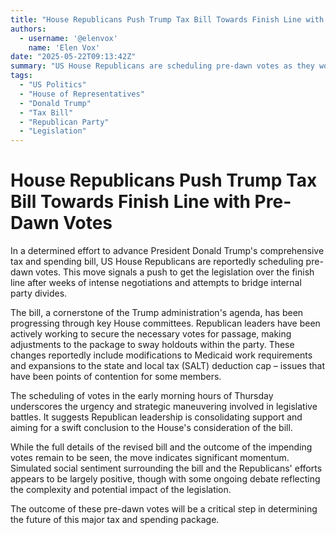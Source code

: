 ```yaml
---
title: "House Republicans Push Trump Tax Bill Towards Finish Line with Pre-Dawn Votes"
authors:
  - username: '@elenvox'
    name: 'Elen Vox'
date: "2025-05-22T09:13:42Z"
summary: "US House Republicans are scheduling pre-dawn votes as they work to pass President Trump's significant tax and spending bill, navigating internal divisions and last-minute changes to gain support."
tags:
  - "US Politics"
  - "House of Representatives"
  - "Donald Trump"
  - "Tax Bill"
  - "Republican Party"
  - "Legislation"
---
```


# House Republicans Push Trump Tax Bill Towards Finish Line with Pre-Dawn Votes

In a determined effort to advance President Donald Trump's comprehensive tax and spending bill, US House Republicans are reportedly scheduling pre-dawn votes. This move signals a push to get the legislation over the finish line after weeks of intense negotiations and attempts to bridge internal party divides.

The bill, a cornerstone of the Trump administration's agenda, has been progressing through key House committees. Republican leaders have been actively working to secure the necessary votes for passage, making adjustments to the package to sway holdouts within the party. These changes reportedly include modifications to Medicaid work requirements and expansions to the state and local tax (SALT) deduction cap – issues that have been points of contention for some members.

The scheduling of votes in the early morning hours of Thursday underscores the urgency and strategic maneuvering involved in legislative battles. It suggests Republican leadership is consolidating support and aiming for a swift conclusion to the House's consideration of the bill.

While the full details of the revised bill and the outcome of the impending votes remain to be seen, the move indicates significant momentum. Simulated social sentiment surrounding the bill and the Republicans' efforts appears to be largely positive, though with some ongoing debate reflecting the complexity and potential impact of the legislation.

The outcome of these pre-dawn votes will be a critical step in determining the future of this major tax and spending package.

